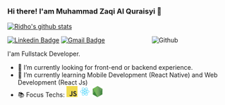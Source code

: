 ### Hi there! I'am Muhammad Zaqi Al Quraisyi 👋

[![Ridho's github stats](https://github-readme-stats.vercel.app/api?username=zaqijr7&count_private=true)](https://github.com/zaqijr7)

<img width="35%" align="right" alt="Github" src="https://media.giphy.com/media/dWesBcTLavkZuG35MI/giphy.gif" />

[![Linkedin Badge](https://img.shields.io/badge/-Linkedin-blue?style=flat&logo=Linkedin&logoColor=white&link=https://www.linkedin.com/in/muhammad-zaqi/)](https://www.linkedin.com/in/muhammad-zaqi/)
[![Gmail Badge](https://img.shields.io/badge/-Mail-c14438?style=flat&logo=Gmail&logoColor=white&link=mailto:zaqijr7@gmail.com)](mailto:zaqijr7@gmail.com)

I'am Fullstack Developer. 
- 🔭 I’m currently looking for front-end or backend experience.
- 🌱 I’m currently learning Mobile Development (React Native) and Web Development (React Js)
- :books: Focus Techs:  <img height="25" src="https://raw.githubusercontent.com/github/explore/80688e429a7d4ef2fca1e82350fe8e3517d3494d/topics/javascript/javascript.png"> <img height="25" src="https://raw.githubusercontent.com/github/explore/80688e429a7d4ef2fca1e82350fe8e3517d3494d/topics/react/react.png"> <img height="25" src="https://raw.githubusercontent.com/github/explore/80688e429a7d4ef2fca1e82350fe8e3517d3494d/topics/nodejs/nodejs.png">